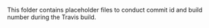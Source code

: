 This folder contains placeholder files to conduct commit id and build number during the Travis build.
